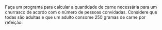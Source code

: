 Faça um programa para calcular a quantidade de carne necessária para um churrasco de acordo com o número de pessoas convidadas. Considere que todas são adultas e que um adulto consome 250 gramas de carne por refeição.
